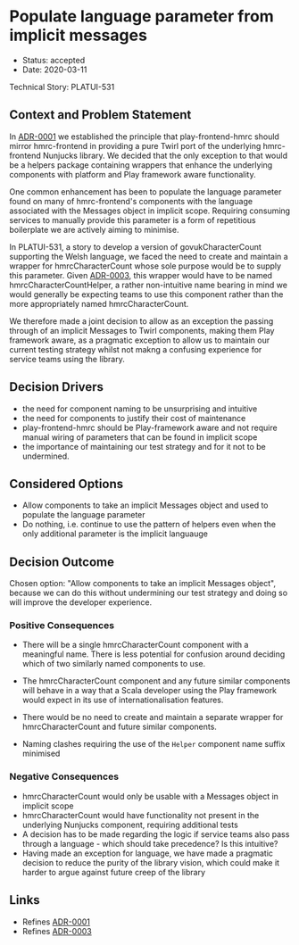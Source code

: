 # Populate language parameter from implicit messages

* Status: accepted
* Date: 2020-03-11

Technical Story: PLATUI-531

## Context and Problem Statement

In [ADR-0001](0001-play-frontend-hmrc-mirrors-hmrc-frontend.md) we established
the principle that play-frontend-hmrc should mirror hmrc-frontend
in providing a pure Twirl port of the underlying hmrc-frontend Nunjucks library. We decided that the only
exception to that would be a helpers package containing wrappers that enhance the underlying components with
platform and Play framework aware functionality.

One common enhancement has been to populate the language parameter found on many of hmrc-frontend's
components with the language associated with the Messages object in implicit scope. Requiring consuming
services to manually provide this parameter is a form of repetitious boilerplate we are actively
aiming to minimise.

In PLATUI-531, a story to develop a version of govukCharacterCount supporting the Welsh
language, we faced the need to create and maintain a wrapper for hmrcCharacterCount whose sole purpose would be to supply
this parameter. Given [ADR-0003](0003-use-the-suffix-helpers-for-helper-components.md), this wrapper would have to be named
hmrcCharacterCountHelper, a rather non-intuitive name bearing in mind we would generally be expecting
teams to use this component rather than the more appropriately named hmrcCharacterCount.

We therefore made a joint decision to allow as an exception the passing through of an implicit Messages to Twirl
components, making them Play framework aware, as a pragmatic exception to allow us to maintain our current testing
strategy whilst not makng a confusing experience for service teams using the library.

## Decision Drivers

* the need for component naming to be unsurprising and intuitive
* the need for components to justify their cost of maintenance
* play-frontend-hmrc should be Play-framework aware and not require manual wiring of parameters
that can be found in implicit scope
* the importance of maintaining our test strategy and for it not to be undermined.

## Considered Options

* Allow components to take an implicit Messages object and used to populate the language parameter
* Do nothing, i.e. continue to use the pattern of helpers even when the only additional parameter
is the implicit languauge

## Decision Outcome

Chosen option: "Allow components to take an implicit Messages object", because we can do this without
undermining our test strategy and doing so will improve the developer experience.

### Positive Consequences

* There will be a single hmrcCharacterCount component with a meaningful name. There is less potential for confusion around deciding which of two similarly named components to use. 
* The hmrcCharacterCount component and any future similar components will behave in a way that a Scala developer using the Play framework would expect in its use of internationalisation features.

* There would be no need to create and maintain a separate wrapper for hmrcCharacterCount and
future similar components.
* Naming clashes requiring the use of the `Helper` component name suffix minimised

### Negative Consequences

* hmrcCharacterCount would only be usable with a Messages object in implicit scope
* hmrcCharacterCount would have functionality not present in the underlying Nunjucks component,
requiring additional tests
* A decision has to be made regarding the logic if service teams also pass through a language -
which should take precedence? Is this intuitive?
* Having made an exception for language, we have made a pragmatic decision to reduce the purity
of the library vision, which could make it harder to argue against future creep of the library

## Links

* Refines [ADR-0001](0001-play-frontend-hmrc-mirrors-hmrc-frontend.md)
* Refines [ADR-0003](0003-use-the-suffix-helpers-for-helper-components.md)
